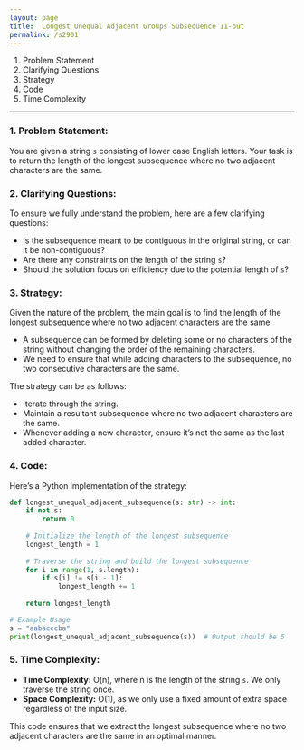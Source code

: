 ```yaml
---
layout: page
title:  Longest Unequal Adjacent Groups Subsequence II-out
permalink: /s2901
---
```


1. Problem Statement
2. Clarifying Questions
3. Strategy
4. Code
5. Time Complexity

---

### 1. Problem Statement:
You are given a string `s` consisting of lower case English letters. Your task is to return the length of the longest subsequence where no two adjacent characters are the same.

### 2. Clarifying Questions:
To ensure we fully understand the problem, here are a few clarifying questions:

- Is the subsequence meant to be contiguous in the original string, or can it be non-contiguous?
- Are there any constraints on the length of the string `s`?
- Should the solution focus on efficiency due to the potential length of `s`?

### 3. Strategy:
Given the nature of the problem, the main goal is to find the length of the longest subsequence where no two adjacent characters are the same. 

- A subsequence can be formed by deleting some or no characters of the string without changing the order of the remaining characters.
- We need to ensure that while adding characters to the subsequence, no two consecutive characters are the same.

The strategy can be as follows:
- Iterate through the string.
- Maintain a resultant subsequence where no two adjacent characters are the same.
- Whenever adding a new character, ensure it’s not the same as the last added character.

### 4. Code:
Here’s a Python implementation of the strategy:

```python
def longest_unequal_adjacent_subsequence(s: str) -> int:
    if not s:
        return 0
    
    # Initialize the length of the longest subsequence
    longest_length = 1
    
    # Traverse the string and build the longest subsequence
    for i in range(1, s.length):
        if s[i] != s[i - 1]:
            longest_length += 1
    
    return longest_length

# Example Usage
s = "aabacccba"
print(longest_unequal_adjacent_subsequence(s))  # Output should be 5
```

### 5. Time Complexity:
- **Time Complexity:** O(n), where n is the length of the string `s`. We only traverse the string once.
- **Space Complexity:** O(1), as we only use a fixed amount of extra space regardless of the input size.

This code ensures that we extract the longest subsequence where no two adjacent characters are the same in an optimal manner.